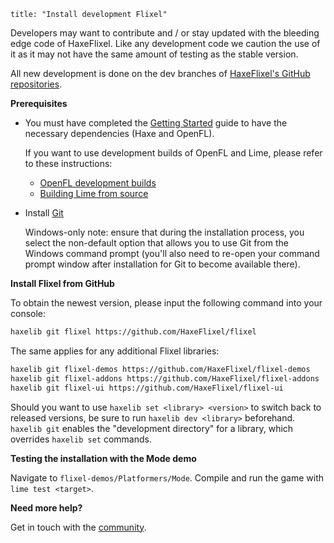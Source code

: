 ```
title: "Install development Flixel"
```

Developers may want to contribute and / or stay updated with the bleeding edge code of HaxeFlixel. Like any development code we caution the use of it as it may not have the same amount of testing as the stable version.

All new development is done on the dev branches of [HaxeFlixel's GitHub repositories](https://github.com/HaxeFlixel).

**Prerequisites**

* You must have completed the [Getting Started](/documentation/getting-started/) guide to have the necessary dependencies (Haxe and OpenFL).

  If you want to use development builds of OpenFL and Lime, please refer to these instructions:
    
    * [OpenFL development builds](https://github.com/openfl/openfl#development-builds)
    * [Building Lime from source](https://github.com/openfl/lime#building-from-source)

* Install [Git](https://git-scm.com/)

  Windows-only note: ensure that during the installation process, you select the non-default option that allows you to use Git from the Windows command prompt (you'll also need to re-open your command prompt window after installation for Git to become available there).

**Install Flixel from GitHub**

To obtain the newest version, please input the following command into your console:

``` bash
haxelib git flixel https://github.com/HaxeFlixel/flixel
```

The same applies for any additional Flixel libraries:

``` bash
haxelib git flixel-demos https://github.com/HaxeFlixel/flixel-demos
haxelib git flixel-addons https://github.com/HaxeFlixel/flixel-addons
haxelib git flixel-ui https://github.com/HaxeFlixel/flixel-ui
```

Should you want to use `haxelib set <library> <version>` to switch back to released versions, be sure to run `haxelib dev <library>` beforehand. `haxelib git` enables the "development directory" for a library, which overrides `haxelib set` commands.

**Testing the installation with the Mode demo**

Navigate to `flixel-demos/Platformers/Mode`. Compile and run the game with `lime test <target>`.

**Need more help?**

Get in touch with the [community](/documentation/community).
